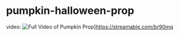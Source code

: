 # pumpkin-halloween-prop

video:
![Full Video of Pumpkin Prop](https://ibb.co/4TqjXZ3)]https://streamable.com/br90mq
